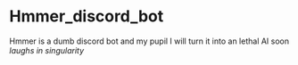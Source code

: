 # Hmmer_discord_bot
Hmmer is a dumb discord bot and my pupil
I will turn it into an lethal AI soon <br/> *laughs in singularity* 

